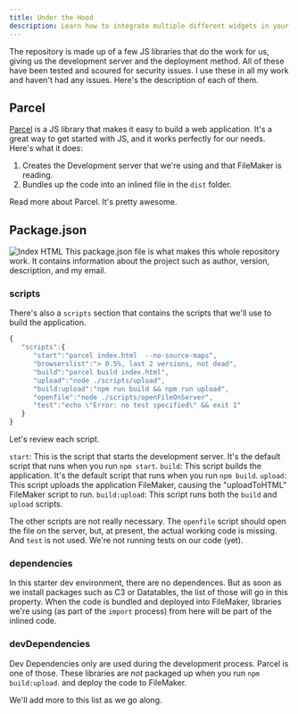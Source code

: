 ```yaml
---
title: Under the Hood
description: Learn how to integrate multiple different widgets in your application.
---
```


The repository is made up of a few JS libraries that do the work for us, giving us the development server and the deployment method. All of these have been tested and scoured for security issues. I use these in all my work and haven't had any issues. Here's the description of each of them.

## Parcel

[Parcel](https://parceljs.org/) is a JS library that makes it easy to build a web application. It's a great way to get started with JS, and it works perfectly for our needs. Here's what it does:

1. Creates the Development server that we're using and that FileMaker is reading.
2. Bundles up the code into an inlined file in the `dist` folder.

Read more about Parcel. It's pretty awesome.

## Package.json

![Index HTML](/img/packagejson.png)
This package.json file is what makes this whole repository work. It contains information about the project such as author, version, description, and my email.

### scripts

There's also a `scripts` section that contains the scripts that we'll use to build the application.

```js
{
   "scripts":{
      "start":"parcel index.html  --no-source-maps",
      "browserslist":"> 0.5%, last 2 versions, not dead",
      "build":"parcel build index.html",
      "upload":"node ./scripts/upload",
      "build:upload":"npm run build && npm run upload",
      "openfile":"node ./scripts/openFileOnServer",
      "test":"echo \"Error: no test specified\" && exit 1"
   }
}
```

Let's review each script.

`start`: This is the script that starts the development server. It's the default script that runs when you run `npm start`.
`build`: This script builds the application. It's the default script that runs when you run `npm build`.
`upload`: This script uploads the application FileMaker, causing the "uploadToHTML" FileMaker script to run.
`build:upload`: This script runs both the `build` and `upload` scripts.

The other scripts are not really necessary. The `openfile` script should open the file on the server, but, at present, the actual working code is missing. And `test` is not used. We're not running tests on our code (yet).

### dependencies

In this starter dev environment, there are no dependences. But as soon as we install packages such as C3 or Datatables, the list of those will go in this property. When the code is bundled and deployed into FileMaker, libraries we're using (as part of the `import` process) from here will be part of the inlined code.

### devDependencies

Dev Dependencies only are used during the development process. Parcel is one of those. These libraries are _not_ packaged up when you run `npm build:upload`. and deploy the code to FileMaker.

We'll add more to this list as we go along.
